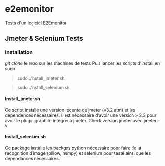# e2emonitor
Tests d'un logiciel E2Emonitor

## Jmeter & Selenium Tests

### Installation
*git clone* le repo sur les machines de tests
Puis lancer les scripts d'install en sudo
> sudo ./install_jmeter.sh

> sudo ./install_selenium.sh

#### Install_jmeter.sh
Ce script installe une version récente de jmeter (v3.2 atm) et les dependences nécessaires. Il est nécessaire d'avoir une version > 2.3 pour avoir le plugin graphite intégrer à jmeter.
Check version jmeter avec jmeter -v

#### Install_selenium.sh
Ce package installe les packges python nécessaire pour faire de la recognition d'image (pillow, numpy) et selenium pour testé ainsi que les dépendances nécessaires.
